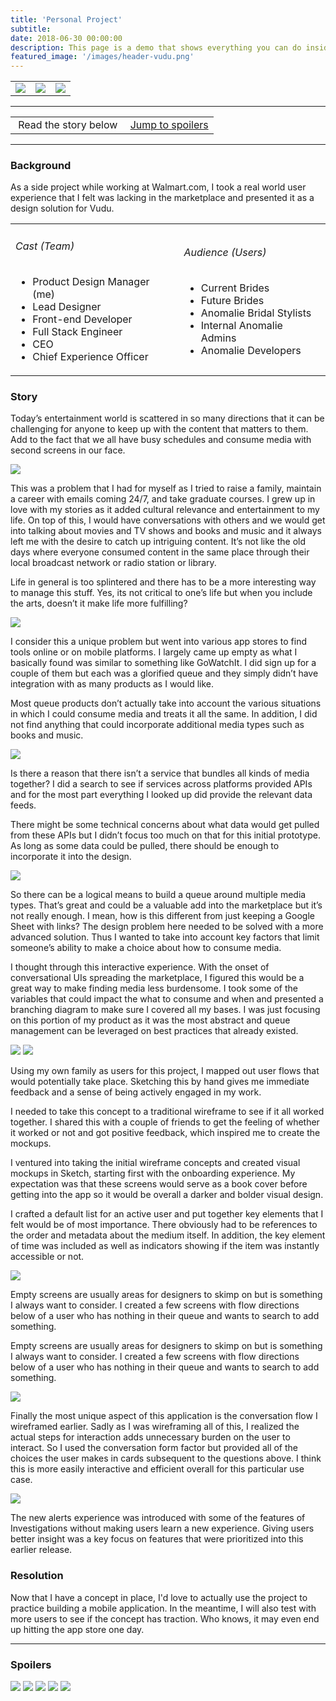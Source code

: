 ```yaml
---
title: 'Personal Project'
subtitle: 
date: 2018-06-30 00:00:00
description: This page is a demo that shows everything you can do inside portfolio and blog posts.
featured_image: '/images/header-vudu.png'
---
```


<table>

<tr>

<td><a href="paypal.html"><img src="../images/arrow-left.svg"></a></td>
<td><img src="../images/poster-vudu.png" class="project__poster"></td>
<td><a href="walmart.html"><img src="../images/arrow-right.svg"></a></td>

</tr>

</table>

<hr>
<table class="post-navigation">

<tr>

<td><i class="fab fa-readme"></i> &nbsp;Read the story below</td>
<td><i class="fas fa-angle-double-down"></i> &nbsp;<a href="#spoilers" target="_self">Jump to spoilers</a> </td>

</tr>

</table>
<hr>

### Background
As a side project while working at Walmart.com, I took a real world user experience that I felt was lacking in the marketplace and presented it as a design solution for Vudu.

<table class="post-navigation">
<tr>
<td class="half">
	<h6>Cast (Team)</h6>
	<ul class="project-details">
		<li>Product Design Manager (me)</li>
		<li>Lead Designer</li>
		<li>Front-end Developer</li>
		<li>Full Stack Engineer</li>
		<li>CEO</li>
		<li>Chief Experience Officer</li>
	</ul>
</td>
<td class="half">
	<h6>Audience (Users)</h6>
	<ul class="project-details">
		<li>Current Brides</li>
		<li>Future Brides</li>
		<li>Anomalie Bridal Stylists</li>
		<li>Internal Anomalie Admins</li>
		<li>Anomalie Developers</li>
	</ul>
</td>
</tr>
</table>

### Story
Today’s entertainment world is scattered in so many directions that it can be challenging for anyone to keep up with the
content that matters to them. Add to the fact that we all have busy schedules and consume media with second
screens in our face.

<img src="../images/story-vudu-1.png">

This was a problem that I had for myself as I tried to raise a family, maintain a career with emails coming 24/7, and take
graduate courses. I grew up in love with my stories as it added cultural relevance and entertainment to my
life. On top of this, I would have conversations with others and we would get into talking about movies and
TV shows and books and music and it always left me with the desire to catch up intriguing content. It’s not
like the old days where everyone consumed content in the same place through their local broadcast network
or radio station or library.

Life in general is too splintered and there has to be a more interesting way to manage this stuff. Yes, its not critical
to one’s life but when you include the arts, doesn’t it make life more fulfilling?

<img src="../images/story-vudu-2.png">

I consider this a unique problem but went into various app stores to find tools online or on mobile platforms. I largely
came up empty as what I basically found was similar to something like GoWatchIt. I did sign up for a couple
of them but each was a glorified queue and they simply didn’t have integration with as many products as I
would like.

Most queue products don’t actually take into account the various situations in which I could consume media and treats it
all the same. In addition, I did not find anything that could incorporate additional media types such as
books and music.

<img src="../images/story-vudu-3.jpg">

Is there a reason that there isn’t a service that bundles all kinds of media together? I did a search to see if services
across platforms provided APIs and for the most part everything I looked up did provide the relevant data
feeds.

There might be some technical concerns about what data would get pulled from these APIs but I didn’t focus too much on that
for this initial prototype. As long as some data could be pulled, there should be enough to incorporate it
into the design.

<img src="../images/story-vudu-4.png">

So there can be a logical means to build a queue around multiple media types. That’s great and could be a valuable add into
the marketplace but it’s not really enough. I mean, how is this different from just keeping a Google Sheet
with links? The design problem here needed to be solved with a more advanced solution. Thus I wanted to take
into account key factors that limit someone’s ability to make a choice about how to consume media.

I thought through this interactive experience. With the onset of conversational UIs spreading the marketplace, I figured
this would be a great way to make finding media less burdensome. I took some of the variables that could
impact the what to consume and when and presented a branching diagram to make sure I covered all my bases.
I was just focusing on this portion of my product as it was the most abstract and queue management can be
leveraged on best practices that already existed.

<img src="../images/story-vudu-5a.png">
<img src="../images/story-vudu-5b.png">

Using my own family as users for this project, I mapped out user flows that would potentially take place. Sketching this
by hand gives me immediate feedback and a sense of being actively engaged in my work.

I needed to take this concept to a traditional wireframe to see if it all worked together. I shared this with a couple of
friends to get the feeling of whether it worked or not and got positive feedback, which inspired me to create
the mockups.

I ventured into taking the initial wireframe concepts and created visual mockups in Sketch, starting first with the onboarding
experience. My expectation was that these screens would serve as a book cover before getting into the app
so it would be overall a darker and bolder visual design.

I crafted a default list for an active user and put together key elements that I felt would be of most importance. There
obviously had to be references to the order and metadata about the medium itself. In addition, the key element
of time was included as well as indicators showing if the item was instantly accessible or not.

<img src="../images/story-vudu-6.png">

Empty screens are usually areas for designers to skimp on but is something I always want to consider. I created a few screens
with flow directions below of a user who has nothing in their queue and wants to search to add something.

Empty screens are usually areas for designers to skimp on but is something I always want to consider. I created a few screens
with flow directions below of a user who has nothing in their queue and wants to search to add something.

<img src="../images/story-vudu-7.png">

Finally the most unique aspect of this application is the conversation flow I wireframed earlier. Sadly as I was wireframing
all of this, I realized the actual steps for interaction adds unnecessary burden on the user to interact.
So I used the conversation form factor but provided all of the choices the user makes in cards subsequent
to the questions above. I think this is more easily interactive and efficient overall for this particular
use case.

<img src="../images/story-vudu-8.jpg">

The new alerts experience was introduced with some of the features of Investigations without making users learn a new experience.
Giving users better insight was a key focus on features that were prioritized into this earlier release.

### Resolution
Now that I have a concept in place, I'd love to actually use the project to practice building a mobile application. In the meantime, I will also test with more users to see if the concept has traction. Who knows, it may even end up hitting the app store one day.

<hr>
<h3 id="spoilers">Spoilers</h3>
<div class="gallery" data-columns="2">
<img src="../images/story-vudu-4.png">
<img src="../images/story-vudu-5a.png">
<img src="../images/story-vudu-5b.png">
<img src="../images/story-vudu-6.png">
<img src="../images/story-vudu-7.png">
</div>

